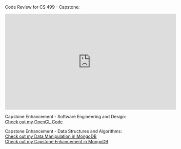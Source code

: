 Code Review for CS 499 - Capstone:
<iframe width="560" height="315" src="https://www.youtube.com/embed/9PJKMqHgjU0" frameborder="0" allow="accelerometer; autoplay; encrypted-media; gyroscope; picture-in-picture" allowfullscreen></iframe>

Capstone Enhancement - Software Engineering and Design:
 <br> <a href="CS 499 - Capstone Enhancement Part 1/FinalProject.cpp">Check out my OpenGL Code</a>

Capstone Enhancement - Data Structures and Algorithms:
 <br> <a href="CS 340 - Final Project.docx">Check out my Data Manipulation in MongoDB</a>
 <br> <a href="CS 499 - Capstone Enhancement - Data Structure and Algorithms.docx">Check out my Capstone Enhancement in MongoDB</a>
